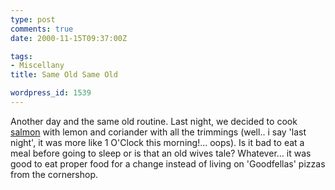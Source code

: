 ```yaml
---
type: post
comments: true
date: 2000-11-15T09:37:00Z

tags:
- Miscellany
title: Same Old Same Old

wordpress_id: 1539
---
```


Another day and the same old routine. Last night, we decided to cook [salmon](http://www.riverdale.k12.or.us/salmon.htm) with lemon and coriander with all the trimmings (well.. i say 'last night', it was more like 1 O'Clock this morning!... oops). Is it bad to eat a meal before going to sleep or is that an old wives tale? Whatever… it was good to eat proper food for a change instead of living on 'Goodfellas' pizzas from the cornershop.

